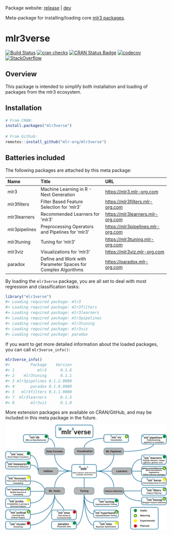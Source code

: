 
<!-- README.md is generated from README.Rmd. Please edit that file -->

Package website: [release](https://mlr3verse.mlr-org.com/) |
[dev](https://mlr3verse.mlr-org.com/dev)

Meta-package for installing/loading core [mlr3
packages](https://github.com/mlr-org/mlr3/wiki/Extension-Packages).

# mlr3verse

<!-- badges: start -->

[![Build
Status](https://img.shields.io/travis/mlr-org/mlr3verse/master?label=Linux&logo=travis&style=flat-square)](https://travis-ci.org/mlr-org/mlr3verse)
[![cran
checks](https://cranchecks.info/badges/worst/mlr3verse)](https://cran.r-project.org/web/checks/check_results_mlr3verse.html)
[![CRAN Status
Badge](https://www.r-pkg.org/badges/version-ago/mlr3verse)](https://cran.r-project.org/package=mlr3verse)
[![codecov](https://codecov.io/gh/mlr-org/mlr3verse/branch/master/graph/badge.svg)](https://codecov.io/gh/mlr-org/mlr3verse)
[![StackOverflow](https://img.shields.io/badge/stackoverflow-mlr3-orange.svg)](https://stackoverflow.com/questions/tagged/mlr3)
<!-- badges: end -->

## Overview

This package is intended to simplify both installation and loading of
packages from the mlr3 ecosystem.

## Installation

``` r
# From CRAN:
install.packages("mlr3verse")

# From Github:
remotes::install_github("mlr-org/mlr3verse")
```

## Batteries included

The following packages are attached by this meta package:

| Name          | Title                                                        | URL                                 |
| :------------ | :----------------------------------------------------------- | :---------------------------------- |
| mlr3          | Machine Learning in R - Next Generation                      | <https://mlr3.mlr-org.com>          |
| mlr3filters   | Filter Based Feature Selection for ‘mlr3’                    | <https://mlr3filters.mlr-org.com>   |
| mlr3learners  | Recommended Learners for ‘mlr3’                              | <https://mlr3learners.mlr-org.com>  |
| mlr3pipelines | Preprocessing Operators and Pipelines for ‘mlr3’             | <https://mlr3pipelines.mlr-org.com> |
| mlr3tuning    | Tuning for ‘mlr3’                                            | <https://mlr3tuning.mlr-org.com>    |
| mlr3viz       | Visualizations for ‘mlr3’                                    | <https://mlr3viz.mlr-org.com>       |
| paradox       | Define and Work with Parameter Spaces for Complex Algorithms | <https://paradox.mlr-org.com>       |

By loading the `mlr3verse` package, you are all set to deal with most
regression and classification tasks:

``` r
library("mlr3verse")
#> Loading required package: mlr3
#> Loading required package: mlr3filters
#> Loading required package: mlr3learners
#> Loading required package: mlr3pipelines
#> Loading required package: mlr3tuning
#> Loading required package: mlr3viz
#> Loading required package: paradox
```

If you want to get more detailed information about the loaded packages,
you can call `mlr3verse_info()`:

``` r
mlr3verse_info()
#>         Package    Version
#> 1          mlr3      0.1.6
#> 2    mlr3tuning      0.1.1
#> 3 mlr3pipelines 0.1.2.9000
#> 4       paradox 0.1.0.9000
#> 5   mlr3filters 0.1.1.9000
#> 7  mlr3learners      0.1.5
#> 8       mlr3viz      0.1.0
```

More extension packages are available on CRAN/GitHub, and may be
included in this meta package in the future.

<a href="https://raw.githubusercontent.com/mlr-org/mlr3/master/man/figures/mlr3verse.svg?sanitize=true"><img src="https://raw.githubusercontent.com/mlr-org/mlr3/master/man/figures/mlr3verse.svg?sanitize=true" /></a>
